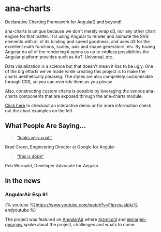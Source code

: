 # ana-charts
Declarative Charting Framework for Angular2 and beyond!

ana-charts is unique because we don't merely wrap d3, nor any other chart engine for that matter. It is using Angular to render and animate the SVG elements with all of its binding and speed goodness, and uses d3 for the excellent math functions, scales, axis and shape generators, etc. By having Angular do all of the rendering it opens us up to endless possibilities the Angular platform provides such as AoT, Universal, etc. 

Data visualization is a science but that doesn't mean it has to be ugly. One of the big efforts we've made while creating this project is to make the charts aesthetically pleasing. The styles are also completely customizable through CSS, so you can override them as you please.

Also, constructing custom charts is possible by leveraging the various ana-charts components that are exposed through the ana-charts module.

[Click here](https://swimlane.github.io/ana-charts/) to checkout an interactive demo or for more information check out the chart examples on the left.

## What People Are Saying...

>[“looks very cool!”](https://twitter.com/bradlygreen/status/774386597810712577)  

Brad Green, Engineering Director at Google for Angular


>[“this is dope”](https://twitter.com/robwormald/status/774337985701478401)  

Rob Wormald, Developer Advocate for Angular

## In the news

### AngularAir Esp 91
{% youtube %}https://www.youtube.com/watch?v=FlpxvsJsIpk{% endyoutube %}

The project was featured on [AngularAir](https://angularair.com/) where [@amcdnl](https://github.com/amcdnl) 
and [@marjan-georgiev](https://github.com/marjan-georgiev) spoke about the project, challenges and whats to come.
